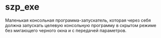 # szp_exe
Маленькая консольная программа-запускатель, которая через себя должна запускать целевую консольную программу в скрытом режиме без мигающего черного окна и с передачей параметров.

